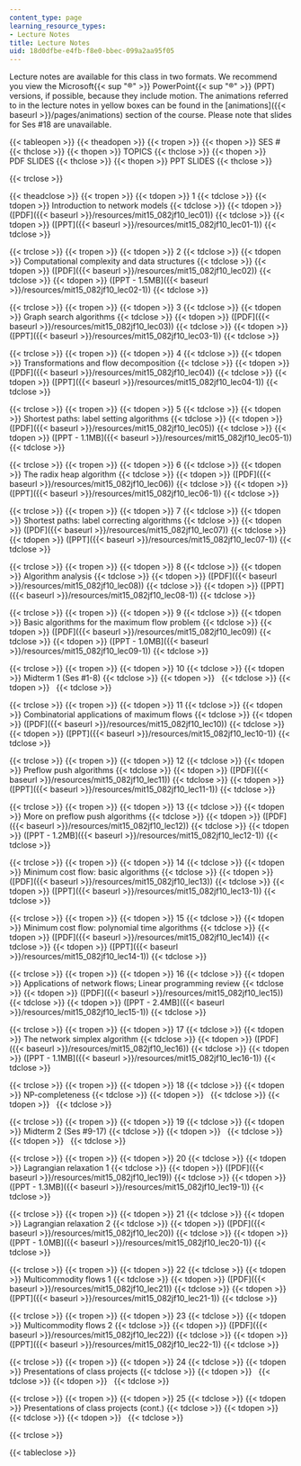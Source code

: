 ```yaml
---
content_type: page
learning_resource_types:
- Lecture Notes
title: Lecture Notes
uid: 18d0dfbe-e4fb-f8e0-bbec-099a2aa95f05
---
```


Lecture notes are available for this class in two formats. We recommend you view the Microsoft{{< sup "®" >}} PowerPoint{{< sup "®" >}} (PPT) versions, if possible, because they include motion. The animations referred to in the lecture notes in yellow boxes can be found in the [animations]({{< baseurl >}}/pages/animations) section of the course. Please note that slides for Ses #18 are unavailable.

{{< tableopen >}}
{{< theadopen >}}
{{< tropen >}}
{{< thopen >}}
SES #
{{< thclose >}}
{{< thopen >}}
TOPICS
{{< thclose >}}
{{< thopen >}}
PDF SLIDES
{{< thclose >}}
{{< thopen >}}
PPT SLIDES
{{< thclose >}}

{{< trclose >}}

{{< theadclose >}}
{{< tropen >}}
{{< tdopen >}}
1
{{< tdclose >}}
{{< tdopen >}}
Introduction to network models
{{< tdclose >}}
{{< tdopen >}}
([PDF]({{< baseurl >}}/resources/mit15_082jf10_lec01))
{{< tdclose >}}
{{< tdopen >}}
([PPT]({{< baseurl >}}/resources/mit15_082jf10_lec01-1))
{{< tdclose >}}

{{< trclose >}}
{{< tropen >}}
{{< tdopen >}}
2
{{< tdclose >}}
{{< tdopen >}}
Computational complexity and data structures
{{< tdclose >}}
{{< tdopen >}}
([PDF]({{< baseurl >}}/resources/mit15_082jf10_lec02))
{{< tdclose >}}
{{< tdopen >}}
([PPT - 1.5MB]({{< baseurl >}}/resources/mit15_082jf10_lec02-1))
{{< tdclose >}}

{{< trclose >}}
{{< tropen >}}
{{< tdopen >}}
3
{{< tdclose >}}
{{< tdopen >}}
Graph search algorithms
{{< tdclose >}}
{{< tdopen >}}
([PDF]({{< baseurl >}}/resources/mit15_082jf10_lec03))
{{< tdclose >}}
{{< tdopen >}}
([PPT]({{< baseurl >}}/resources/mit15_082jf10_lec03-1))
{{< tdclose >}}

{{< trclose >}}
{{< tropen >}}
{{< tdopen >}}
4
{{< tdclose >}}
{{< tdopen >}}
Transformations and flow decomposition
{{< tdclose >}}
{{< tdopen >}}
([PDF]({{< baseurl >}}/resources/mit15_082jf10_lec04))
{{< tdclose >}}
{{< tdopen >}}
([PPT]({{< baseurl >}}/resources/mit15_082jf10_lec04-1))
{{< tdclose >}}

{{< trclose >}}
{{< tropen >}}
{{< tdopen >}}
5
{{< tdclose >}}
{{< tdopen >}}
Shortest paths: label setting algorithms
{{< tdclose >}}
{{< tdopen >}}
([PDF]({{< baseurl >}}/resources/mit15_082jf10_lec05))
{{< tdclose >}}
{{< tdopen >}}
([PPT - 1.1MB]({{< baseurl >}}/resources/mit15_082jf10_lec05-1))
{{< tdclose >}}

{{< trclose >}}
{{< tropen >}}
{{< tdopen >}}
6
{{< tdclose >}}
{{< tdopen >}}
The radix heap algorithm
{{< tdclose >}}
{{< tdopen >}}
([PDF]({{< baseurl >}}/resources/mit15_082jf10_lec06))
{{< tdclose >}}
{{< tdopen >}}
([PPT]({{< baseurl >}}/resources/mit15_082jf10_lec06-1))
{{< tdclose >}}

{{< trclose >}}
{{< tropen >}}
{{< tdopen >}}
7
{{< tdclose >}}
{{< tdopen >}}
Shortest paths: label correcting algorithms
{{< tdclose >}}
{{< tdopen >}}
([PDF]({{< baseurl >}}/resources/mit15_082jf10_lec07))
{{< tdclose >}}
{{< tdopen >}}
([PPT]({{< baseurl >}}/resources/mit15_082jf10_lec07-1))
{{< tdclose >}}

{{< trclose >}}
{{< tropen >}}
{{< tdopen >}}
8
{{< tdclose >}}
{{< tdopen >}}
Algorithm analysis
{{< tdclose >}}
{{< tdopen >}}
([PDF]({{< baseurl >}}/resources/mit15_082jf10_lec08))
{{< tdclose >}}
{{< tdopen >}}
([PPT]({{< baseurl >}}/resources/mit15_082jf10_lec08-1))
{{< tdclose >}}

{{< trclose >}}
{{< tropen >}}
{{< tdopen >}}
9
{{< tdclose >}}
{{< tdopen >}}
Basic algorithms for the maximum flow problem
{{< tdclose >}}
{{< tdopen >}}
([PDF]({{< baseurl >}}/resources/mit15_082jf10_lec09))
{{< tdclose >}}
{{< tdopen >}}
([PPT - 1.0MB]({{< baseurl >}}/resources/mit15_082jf10_lec09-1))
{{< tdclose >}}

{{< trclose >}}
{{< tropen >}}
{{< tdopen >}}
10
{{< tdclose >}}
{{< tdopen >}}
Midterm 1 (Ses #1-8)
{{< tdclose >}}
{{< tdopen >}}
 
{{< tdclose >}}
{{< tdopen >}}
 
{{< tdclose >}}

{{< trclose >}}
{{< tropen >}}
{{< tdopen >}}
11
{{< tdclose >}}
{{< tdopen >}}
Combinatorial applications of maximum flows
{{< tdclose >}}
{{< tdopen >}}
([PDF]({{< baseurl >}}/resources/mit15_082jf10_lec10))
{{< tdclose >}}
{{< tdopen >}}
([PPT]({{< baseurl >}}/resources/mit15_082jf10_lec10-1))
{{< tdclose >}}

{{< trclose >}}
{{< tropen >}}
{{< tdopen >}}
12
{{< tdclose >}}
{{< tdopen >}}
Preflow push algorithms
{{< tdclose >}}
{{< tdopen >}}
([PDF]({{< baseurl >}}/resources/mit15_082jf10_lec11))
{{< tdclose >}}
{{< tdopen >}}
([PPT]({{< baseurl >}}/resources/mit15_082jf10_lec11-1))
{{< tdclose >}}

{{< trclose >}}
{{< tropen >}}
{{< tdopen >}}
13
{{< tdclose >}}
{{< tdopen >}}
More on preflow push algorithms
{{< tdclose >}}
{{< tdopen >}}
([PDF]({{< baseurl >}}/resources/mit15_082jf10_lec12))
{{< tdclose >}}
{{< tdopen >}}
([PPT - 1.2MB]({{< baseurl >}}/resources/mit15_082jf10_lec12-1))
{{< tdclose >}}

{{< trclose >}}
{{< tropen >}}
{{< tdopen >}}
14
{{< tdclose >}}
{{< tdopen >}}
Minimum cost flow: basic algorithms
{{< tdclose >}}
{{< tdopen >}}
([PDF]({{< baseurl >}}/resources/mit15_082jf10_lec13))
{{< tdclose >}}
{{< tdopen >}}
([PPT]({{< baseurl >}}/resources/mit15_082jf10_lec13-1))
{{< tdclose >}}

{{< trclose >}}
{{< tropen >}}
{{< tdopen >}}
15
{{< tdclose >}}
{{< tdopen >}}
Minimum cost flow: polynomial time algorithms
{{< tdclose >}}
{{< tdopen >}}
([PDF]({{< baseurl >}}/resources/mit15_082jf10_lec14))
{{< tdclose >}}
{{< tdopen >}}
([PPT]({{< baseurl >}}/resources/mit15_082jf10_lec14-1))
{{< tdclose >}}

{{< trclose >}}
{{< tropen >}}
{{< tdopen >}}
16
{{< tdclose >}}
{{< tdopen >}}
Applications of network flows; Linear programming review
{{< tdclose >}}
{{< tdopen >}}
([PDF]({{< baseurl >}}/resources/mit15_082jf10_lec15))
{{< tdclose >}}
{{< tdopen >}}
([PPT - 2.4MB]({{< baseurl >}}/resources/mit15_082jf10_lec15-1))
{{< tdclose >}}

{{< trclose >}}
{{< tropen >}}
{{< tdopen >}}
17
{{< tdclose >}}
{{< tdopen >}}
The network simplex algorithm
{{< tdclose >}}
{{< tdopen >}}
([PDF]({{< baseurl >}}/resources/mit15_082jf10_lec16))
{{< tdclose >}}
{{< tdopen >}}
([PPT - 1.1MB]({{< baseurl >}}/resources/mit15_082jf10_lec16-1))
{{< tdclose >}}

{{< trclose >}}
{{< tropen >}}
{{< tdopen >}}
18
{{< tdclose >}}
{{< tdopen >}}
NP-completeness
{{< tdclose >}}
{{< tdopen >}}
 
{{< tdclose >}}
{{< tdopen >}}
 
{{< tdclose >}}

{{< trclose >}}
{{< tropen >}}
{{< tdopen >}}
19
{{< tdclose >}}
{{< tdopen >}}
Midterm 2 (Ses #9-17)
{{< tdclose >}}
{{< tdopen >}}
 
{{< tdclose >}}
{{< tdopen >}}
 
{{< tdclose >}}

{{< trclose >}}
{{< tropen >}}
{{< tdopen >}}
20
{{< tdclose >}}
{{< tdopen >}}
Lagrangian relaxation 1
{{< tdclose >}}
{{< tdopen >}}
([PDF]({{< baseurl >}}/resources/mit15_082jf10_lec19))
{{< tdclose >}}
{{< tdopen >}}
([PPT - 1.3MB]({{< baseurl >}}/resources/mit15_082jf10_lec19-1))
{{< tdclose >}}

{{< trclose >}}
{{< tropen >}}
{{< tdopen >}}
21
{{< tdclose >}}
{{< tdopen >}}
Lagrangian relaxation 2
{{< tdclose >}}
{{< tdopen >}}
([PDF]({{< baseurl >}}/resources/mit15_082jf10_lec20))
{{< tdclose >}}
{{< tdopen >}}
([PPT - 1.0MB]({{< baseurl >}}/resources/mit15_082jf10_lec20-1))
{{< tdclose >}}

{{< trclose >}}
{{< tropen >}}
{{< tdopen >}}
22
{{< tdclose >}}
{{< tdopen >}}
Multicommodity flows 1
{{< tdclose >}}
{{< tdopen >}}
([PDF]({{< baseurl >}}/resources/mit15_082jf10_lec21))
{{< tdclose >}}
{{< tdopen >}}
([PPT]({{< baseurl >}}/resources/mit15_082jf10_lec21-1))
{{< tdclose >}}

{{< trclose >}}
{{< tropen >}}
{{< tdopen >}}
23
{{< tdclose >}}
{{< tdopen >}}
Multicommodity flows 2
{{< tdclose >}}
{{< tdopen >}}
([PDF]({{< baseurl >}}/resources/mit15_082jf10_lec22))
{{< tdclose >}}
{{< tdopen >}}
([PPT]({{< baseurl >}}/resources/mit15_082jf10_lec22-1))
{{< tdclose >}}

{{< trclose >}}
{{< tropen >}}
{{< tdopen >}}
24
{{< tdclose >}}
{{< tdopen >}}
Presentations of class projects
{{< tdclose >}}
{{< tdopen >}}
 
{{< tdclose >}}
{{< tdopen >}}
 
{{< tdclose >}}

{{< trclose >}}
{{< tropen >}}
{{< tdopen >}}
25
{{< tdclose >}}
{{< tdopen >}}
Presentations of class projects (cont.)
{{< tdclose >}}
{{< tdopen >}}
 
{{< tdclose >}}
{{< tdopen >}}
 
{{< tdclose >}}

{{< trclose >}}

{{< tableclose >}}